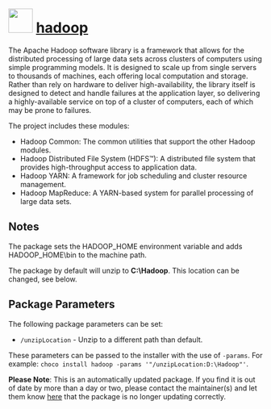 ﻿# <img src="https://cdn.jsdelivr.net/gh/mkevenaar/chocolatey-packages@9abedd955985420fc0726492cd23345d4c45a9d0/icons/hadoop.png" width="48" height="48"/> [hadoop](https://community.chocolatey.org/packages/hadoop)

The Apache Hadoop software library is a framework that allows for the distributed processing of large data sets across clusters of computers using simple programming models. It is designed to scale up from single servers to thousands of machines, each offering local computation and storage. Rather than rely on hardware to deliver high-availability, the library itself is designed to detect and handle failures at the application layer, so delivering a highly-available service on top of a cluster of computers, each of which may be prone to failures.

The project includes these modules:

* Hadoop Common: The common utilities that support the other Hadoop modules.
* Hadoop Distributed File System (HDFS™): A distributed file system that provides high-throughput access to application data.
* Hadoop YARN: A framework for job scheduling and cluster resource management.
* Hadoop MapReduce: A YARN-based system for parallel processing of large data sets.

## Notes
The package sets the HADOOP\_HOME environment variable and adds HADOOP\_HOME\bin to the machine path.

The package by default will unzip to **C:\Hadoop**. This location can be changed, see below.

## Package Parameters
The following package parameters can be set:

* `/unzipLocation` - Unzip to a different path than default.

These parameters can be passed to the installer with the use of `-params`.
For example: `choco install hadoop -params '"/unzipLocation:D:\Hadoop"'`.

**Please Note**: This is an automatically updated package. If you find it is
out of date by more than a day or two, please contact the maintainer(s) and
let them know [here](https://github.com/mkevenaar/chocolatey-packages/issues) that the package is no longer updating correctly.
